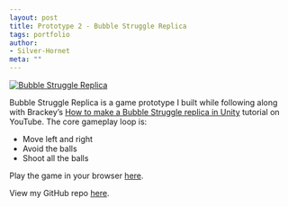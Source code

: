 ```yaml
---
layout: post
title: Prototype 2 - Bubble Struggle Replica
tags: portfolio
author:
- Silver-Hornet
meta: ""
---
```


[![Bubble Struggle Replica]({{site.url}}/bubble-struggle-replica.png)](https://play.unity.com/mg/other/bubble-struggle-replica-from-brackey-s-how-to-make-a-bubble-struggle-replica-in-unity-livestream-tutorial)

Bubble Struggle Replica is a game prototype I built while following along with Brackey’s [How to make a Bubble Struggle replica in Unity](https://www.youtube.com/watch?v=4jGVesn7O4g&list=PLPV2KyIb3jR5RwVEjFCiN5BvK3Quqgv_M&index=5&t=0s) tutorial on YouTube. The core gameplay loop is:

- Move left and right
- Avoid the balls
- Shoot all the balls

Play the game in your browser [here](https://play.unity.com/mg/other/bubble-struggle-replica-from-brackey-s-how-to-make-a-bubble-struggle-replica-in-unity-livestream-tutorial).

View my GitHub repo [here](https://github.com/silver-hornet/brackeys-bubble-struggle-replica).